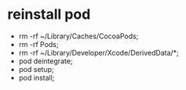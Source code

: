 # reinstall pod 
- rm -rf ~/Library/Caches/CocoaPods; 
- rm -rf Pods; 
- rm -rf ~/Library/Developer/Xcode/DerivedData/*; 
- pod deintegrate; 
- pod setup; 
- pod install;

